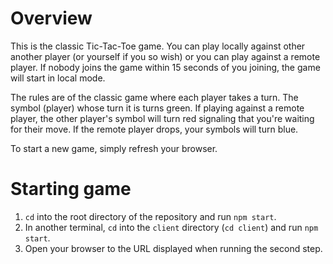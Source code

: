 # Overview

This is the classic Tic-Tac-Toe game. You can play locally against other another player (or yourself if you so wish) or you can play against a remote player. If nobody joins the game within 15 seconds of you joining, the game will start in local mode.

The rules are of the classic game where each player takes a turn. The symbol (player) whose turn it is turns green. If playing against a remote player, the other player's symbol will turn red signaling that you're waiting for their move. If the remote player drops, your symbols will turn blue.

To start a new game, simply refresh your browser.

# Starting game
1. `cd` into the root directory of the repository and run `npm start`.
2. In another terminal, `cd` into the `client` directory (`cd client`) and run `npm start`.
3. Open your browser to the URL displayed when running the second step.
